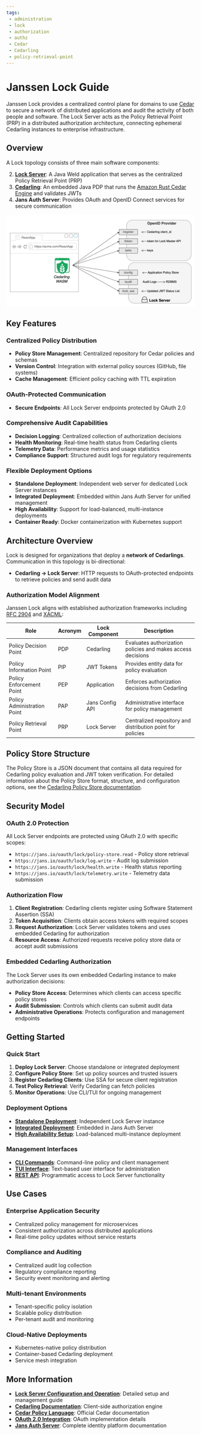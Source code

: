 ```yaml
---
tags:
 - administration
 - lock
 - authorization
 - authz
 - Cedar
 - Cedarling
 - policy-retrieval-point
---
```


# Janssen Lock Guide

Janssen Lock provides a centralized control plane for domains to use [Cedar](https://www.cedarpolicy.com/en) to secure a network of distributed applications and audit the activity of both people and software. The Lock Server acts as the Policy Retrieval Point (PRP) in a distributed authorization architecture, connecting ephemeral Cedarling instances to enterprise infrastructure.

## Overview

A Lock topology consists of three main software components:

2. **[Lock Server](./lock-server.md)**: A Java Weld application that serves as the centralized Policy Retrieval Point (PRP)
1. **[Cedarling](../../cedarling/README.md)**: An embedded Java PDP that runs the [Amazon Rust Cedar Engine](https://github.com/cedar-policy/cedar) and validates JWTs
3. **Jans Auth Server**: Provides OAuth and OpenID Connect services for secure communication

![Lock Server Architecture](../../assets/lock-wasm-lock-server-OP.jpg)

## Key Features

### Centralized Policy Distribution
- **Policy Store Management**: Centralized repository for Cedar policies and schemas
- **Version Control**: Integration with external policy sources (GitHub, file systems)
- **Cache Management**: Efficient policy caching with TTL expiration

### OAuth-Protected Communication
- **Secure Endpoints**: All Lock Server endpoints protected by OAuth 2.0

### Comprehensive Audit Capabilities
- **Decision Logging**: Centralized collection of authorization decisions
- **Health Monitoring**: Real-time health status from Cedarling clients
- **Telemetry Data**: Performance metrics and usage statistics
- **Compliance Support**: Structured audit logs for regulatory requirements

### Flexible Deployment Options
- **Standalone Deployment**: Independent web server for dedicated Lock Server instances
- **Integrated Deployment**: Embedded within Jans Auth Server for unified management
- **High Availability**: Support for load-balanced, multi-instance deployments
- **Container Ready**: Docker containerization with Kubernetes support

## Architecture Overview

Lock is designed for organizations that deploy a **network of Cedarlings**. Communication in this topology is bi-directional:

- **Cedarling → Lock Server**: HTTP requests to OAuth-protected endpoints to retrieve policies and send audit data

### Authorization Model Alignment

Janssen Lock aligns with established authorization frameworks including [RFC 2904](https://datatracker.ietf.org/doc/html/rfc2904#section-4.4) and [XACML](https://docs.oasis-open.org/xacml/3.0/xacml-3.0-core-spec-cos01-en.html):

| Role | Acronym | Lock Component | Description |
|------|---------|----------------|-------------|
| Policy Decision Point | PDP | Cedarling | Evaluates authorization policies and makes access decisions |
| Policy Information Point | PIP | JWT Tokens | Provides entity data for policy evaluation |
| Policy Enforcement Point | PEP | Application | Enforces authorization decisions from Cedarling |
| Policy Administration Point | PAP | Jans Config API | Administrative interface for policy management |
| Policy Retrieval Point | PRP | Lock Server | Centralized repository and distribution point for policies |

## Policy Store Structure

The Policy Store is a JSON document that contains all data required for Cedarling policy evaluation and JWT token verification. For detailed information about the Policy Store format, structure, and configuration options, see the [Cedarling Policy Store documentation](../../cedarling/cedarling-policy-store.md).



## Security Model

### OAuth 2.0 Protection

All Lock Server endpoints are protected using OAuth 2.0 with specific scopes:

- `https://jans.io/oauth/lock/policy-store.read` - Policy store retrieval
- `https://jans.io/oauth/lock/log.write` - Audit log submission
- `https://jans.io/oauth/lock/health.write` - Health status reporting
- `https://jans.io/oauth/lock/telemetry.write` - Telemetry data submission

### Authorization Flow

1. **Client Registration**: Cedarling clients register using Software Statement Assertion (SSA)
2. **Token Acquisition**: Clients obtain access tokens with required scopes
3. **Request Authorization**: Lock Server validates tokens and uses embedded Cedarling for authorization
4. **Resource Access**: Authorized requests receive policy store data or accept audit submissions

### Embedded Cedarling Authorization

The Lock Server uses its own embedded Cedarling instance to make authorization decisions:

- **Policy Store Access**: Determines which clients can access specific policy stores
- **Audit Submission**: Controls which clients can submit audit data
- **Administrative Operations**: Protects configuration and management endpoints

## Getting Started

### Quick Start

1. **Deploy Lock Server**: Choose standalone or integrated deployment
2. **Configure Policy Store**: Set up policy sources and trusted issuers
3. **Register Cedarling Clients**: Use SSA for secure client registration
4. **Test Policy Retrieval**: Verify Cedarling can fetch policies
5. **Monitor Operations**: Use CLI/TUI for ongoing management

### Deployment Options

- **[Standalone Deployment](./lock-server.md#standalone-deployment)**: Independent Lock Server instance
- **[Integrated Deployment](./lock-server.md#integrated-deployment)**: Embedded in Jans Auth Server
- **[High Availability Setup](./lock-server.md#high-availability)**: Load-balanced multi-instance deployment

### Management Interfaces

- **[CLI Commands](./lock-server.md#cli-management)**: Command-line policy and client management
- **[TUI Interface](./lock-server.md#tui-interface)**: Text-based user interface for administration
- **[REST API](./lock-server.md#rest-api)**: Programmatic access to Lock Server functionality

## Use Cases

### Enterprise Application Security
- Centralized policy management for microservices
- Consistent authorization across distributed applications
- Real-time policy updates without service restarts

### Compliance and Auditing
- Centralized audit log collection
- Regulatory compliance reporting
- Security event monitoring and alerting

### Multi-tenant Environments
- Tenant-specific policy isolation
- Scalable policy distribution
- Per-tenant audit and monitoring

### Cloud-Native Deployments
- Kubernetes-native policy distribution
- Container-based Cedarling deployment
- Service mesh integration

## More Information

- **[Lock Server Configuration and Operation](./lock-server.md)**: Detailed setup and management guide
- **[Cedarling Documentation](../../cedarling/README.md)**: Client-side authorization engine
- **[Cedar Policy Language](https://docs.cedarpolicy.com/)**: Official Cedar documentation
- **[OAuth 2.0 Integration](../auth-server/oauth-features/README.md)**: OAuth implementation details
- **[Jans Auth Server](../README.md)**: Complete identity platform documentation


